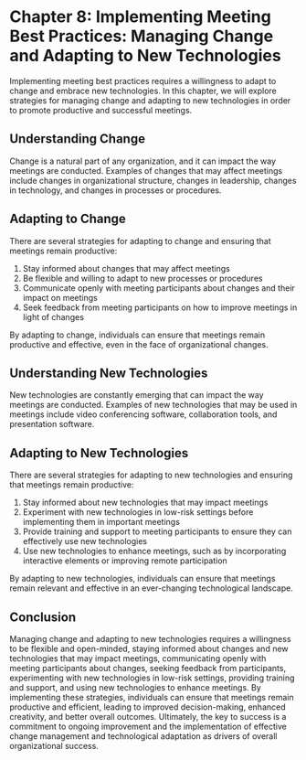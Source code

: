 Chapter 8: Implementing Meeting Best Practices: Managing Change and Adapting to New Technologies
================================================================================================

Implementing meeting best practices requires a willingness to adapt to change and embrace new technologies. In this chapter, we will explore strategies for managing change and adapting to new technologies in order to promote productive and successful meetings.

Understanding Change
--------------------

Change is a natural part of any organization, and it can impact the way meetings are conducted. Examples of changes that may affect meetings include changes in organizational structure, changes in leadership, changes in technology, and changes in processes or procedures.

Adapting to Change
------------------

There are several strategies for adapting to change and ensuring that meetings remain productive:

1. Stay informed about changes that may affect meetings
2. Be flexible and willing to adapt to new processes or procedures
3. Communicate openly with meeting participants about changes and their impact on meetings
4. Seek feedback from meeting participants on how to improve meetings in light of changes

By adapting to change, individuals can ensure that meetings remain productive and effective, even in the face of organizational changes.

Understanding New Technologies
------------------------------

New technologies are constantly emerging that can impact the way meetings are conducted. Examples of new technologies that may be used in meetings include video conferencing software, collaboration tools, and presentation software.

Adapting to New Technologies
----------------------------

There are several strategies for adapting to new technologies and ensuring that meetings remain productive:

1. Stay informed about new technologies that may impact meetings
2. Experiment with new technologies in low-risk settings before implementing them in important meetings
3. Provide training and support to meeting participants to ensure they can effectively use new technologies
4. Use new technologies to enhance meetings, such as by incorporating interactive elements or improving remote participation

By adapting to new technologies, individuals can ensure that meetings remain relevant and effective in an ever-changing technological landscape.

Conclusion
----------

Managing change and adapting to new technologies requires a willingness to be flexible and open-minded, staying informed about changes and new technologies that may impact meetings, communicating openly with meeting participants about changes, seeking feedback from participants, experimenting with new technologies in low-risk settings, providing training and support, and using new technologies to enhance meetings. By implementing these strategies, individuals can ensure that meetings remain productive and efficient, leading to improved decision-making, enhanced creativity, and better overall outcomes. Ultimately, the key to success is a commitment to ongoing improvement and the implementation of effective change management and technological adaptation as drivers of overall organizational success.
